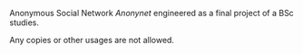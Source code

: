 Anonymous Social Network *Anonynet* engineered as a final project of a BSc studies. 

Any copies or other usages are not allowed.
